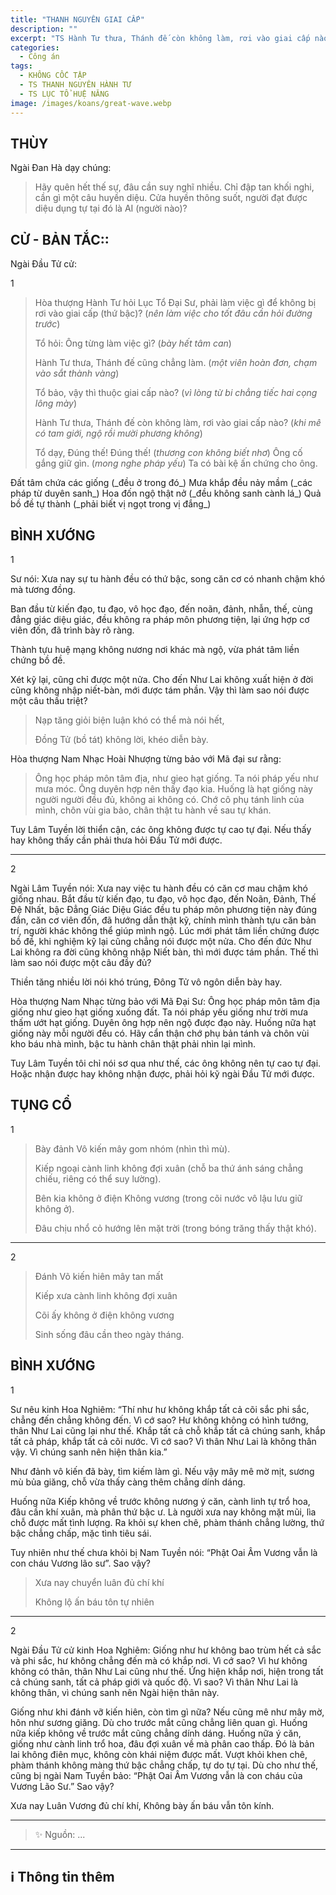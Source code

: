 ```yaml
---
title: "THANH NGUYÊN GIAI CẤP"
description: ""
excerpt: "TS Hành Tư thưa, Thánh đế còn không làm, rơi vào giai cấp nào?"
categories:
  - Công án
tags:
  - KHÔNG CỐC TẬP
  - TS THANH NGUYÊN HÀNH TƯ
  - TS LỤC TỔ HUỆ NĂNG
image: /images/koans/great-wave.webp
---
```


## THÙY

Ngài Đan Hà dạy chúng:

> Hãy quên hết thế sự, đâu cần suy nghĩ nhiều.
> Chỉ đập tan khối nghi, cần gì một câu huyền diệu.
> Cửa huyền thông suốt, người đạt được diệu dụng tự tại đó là AI (người nào)?

## CỬ - BẢN TẮC::

Ngài Đầu Tử cử:

1

> Hòa thượng Hành Tư hỏi Lục Tổ Đại Sư, phải làm việc gì để không bị rơi vào giai cấp (thứ bậc)? (_nên làm việc cho tốt đâu cần hỏi đường trước_)
>
> Tổ hỏi: Ông từng làm việc gì? (_bày hết tâm can_)
>
> Hành Tư thưa, Thánh đế cũng chẳng làm. (_một viên hoàn đơn, chạm vào sắt thành vàng_)
>
> Tổ bảo, vậy thì thuộc giai cấp nào? (_vì lòng từ bi chẳng tiếc hai cọng lông mày_)
>
> Hành Tư thưa, Thánh đế còn không làm, rơi vào giai cấp nào? (_khi mê có tam giới, ngộ rồi mười phương không_)
>
> Tổ dạy, Đúng thế! Đúng thế! (_thương con không biết nhơ_)
> Ông cố gắng giữ gìn. (_mong nghe pháp yếu_)
> Ta có bài kệ ấn chứng cho ông.

<Poem>
Đất tâm chứa các giống (_đều ở trong đó_)
Mưa khắp đều nảy mầm (_các pháp từ duyên sanh_)
Hoa đốn ngộ thật nở (_đều không sanh cành lá_)
Quả bồ đề tự thành (_phải biết vị ngọt trong vị đắng_)
</Poem>

## BÌNH XƯỚNG

1

Sư nói: Xưa nay sự tu hành đều có thứ bậc, song căn cơ có nhanh chậm khó mà tương đồng.

Ban đầu từ kiến đạo, tu đạo, vô học đạo, đến noãn, đảnh, nhẫn, thế, cùng đẳng giác diệu giác, đều không ra pháp môn phương tiện, lại ứng hợp cơ viên đốn, đã trình bày rõ ràng.

Thành tựu huệ mạng không nương nơi khác mà ngộ, vừa phát tâm liền chứng bồ đề.

Xét kỹ lại, cũng chỉ được một nửa. Cho đến Như Lai không xuất hiện ở đời cũng không nhập niết-bàn, mới được tám phần.
Vậy thì làm sao nói được một câu thấu triệt?

> Nạp tăng giỏi biện luận khó có thể mà nói hết,
>
> Đồng Tử (bồ tát) không lời, khéo diễn bày.

Hòa thượng Nam Nhạc Hoài Nhượng từng bảo với Mã đại sư rằng:

> Ông học pháp môn tâm địa, như gieo hạt giống. Ta nói pháp yếu như mưa móc.
> Ông duyên hợp nên thấy đạo kia. Huống là hạt giống này người người đều đủ, không ai không có.
> Chớ cô phụ tánh linh của mình, chôn vùi gia bảo, chân thật tu hành về sau tự khán.

Tuy Lâm Tuyền lời thiển cận, các ông không được tự cao tự đại. Nếu thấy hay không thấy cần phải thưa hỏi Đầu Tử mới được.

<hr class="blog-rule" />

2

Ngài Lâm Tuyền nói: Xưa nay việc tu hành đều có căn cơ mau chậm khó giống nhau. Bắt đầu từ kiến đạo, tu đạo, vô học đạo, đến Noãn, Đảnh, Thế Đệ Nhất, bậc Đẳng Giác Diệu Giác đều tu pháp môn phương tiện này đúng đắn, căn cơ viên đốn, đã hướng dẫn thật kỹ, chính mình thành tựu căn bản trí, người khác không thể giúp mình ngộ. Lúc mới phát tâm liền chứng được bồ đề, khi nghiệm kỹ lại cũng chẳng nói được một nửa. Cho đến đức Như Lai không ra đời cũng không nhập Niết bàn, thì mới được tám phần. Thế thì làm sao nói được một câu đầy đủ?

Thiền tăng nhiều lời nói khó trúng,
Đông Tử vô ngôn diễn bày hay.

Hòa thượng Nam Nhạc từng bảo với Mã Đại Sư: Ông học pháp môn tâm địa giống như gieo hạt giống xuống đất.
Ta nói pháp yếu giống như trời mưa thấm ướt hạt giống.
Duyên ông hợp nên ngộ được đạo này.
Huống nữa hạt giống này mỗi người đều có.
Hãy cẩn thận chớ phụ bản tánh và chôn vùi kho báu nhà mình, bậc tu hành chân thật phải nhìn lại mình.

Tuy Lâm Tuyền tôi chỉ nói sơ qua như thế, các ông không nên tự cao tự đại. Hoặc nhận được hay không nhận được, phải hỏi kỹ ngài Đầu Tử mới được.

## TỤNG CỔ

1

> Bày đảnh Vô kiến mây gom nhóm (nhìn thì mù).
>
> Kiếp ngoại cành linh không đợi xuân (chỗ ba thứ ánh sáng chẳng chiếu, riêng có thể suy lường).
>
> Bên kia không ở điện Không vương (trong cõi nước vô lậu lưu giữ không ở).
>
> Đâu chịu nhổ cỏ hướng lên mặt trời (trong bóng trăng thấy thật khó).

<hr class="blog-rule" />

2

> Đánh Võ kiến hiên mây tan mất
>
> Kiếp xưa cành linh không đợi xuân
>
> Cõi ấy không ở điện không vương
>
> Sinh sống đâu cần theo ngày tháng.

## BÌNH XƯỚNG

1

Sư nêu kinh Hoa Nghiêm: “Thí như hư không khắp tất cả cõi sắc phi sắc, chẳng đến chẳng không đến. Vì cớ sao? Hư không không có hình tướng, thân Như Lai cũng lại như thế. Khắp tất cả chỗ khắp tất cả chúng sanh, khắp tất cả pháp, khắp tất cả cõi nước. Vì cớ sao? Vì thân Như Lai là không thân vậy. Vì chúng sanh nên hiện thân kia.”

Như đảnh vô kiến đã bày, tìm kiếm làm gì. Nếu vậy mây mê mờ mịt, sương mù bủa giăng, chỗ vừa thấy càng thêm chẳng dính dáng.

Huống nữa Kiếp không về trước không nương ý căn, cành linh tự trổ hoa, đâu cần khí xuân, mà phân thứ bậc ư. Là người xưa nay không mặt mũi, lìa chỗ được mất tình lượng. Ra khỏi sự khen chê, phàm thánh chẳng lường, thứ bậc chẳng chấp, mặc tình tiêu sái.

Tuy nhiên như thế chưa khỏi bị Nam Tuyền nói: “Phật Oai Âm Vương vẫn là con cháu Vương lão sư”. Sao vậy?

> Xưa nay chuyển luân đủ chí khí
>
> Không lộ ấn báu tôn tự nhiên

<hr class="blog-rule" />

2

Ngài Đầu Tử cử kinh Hoa Nghiêm: Giống như hư không bao trùm hết cả sắc và phi sắc, hư không chẳng đến mà có khắp nơi. Vì cớ sao? Vì hư không không có thân, thân Như Lai cũng như thế. Ứng hiện khắp nơi, hiện trong tất cả chúng sanh, tất cả pháp giới và quốc độ. Vì sao? Vì thân Như Lai là không thân, vì chúng sanh nên Ngài hiện thân này.

Giống như khi đánh vỡ kiến hiên, còn tìm gì nữa? Nếu cũng mê như mây mờ, hôn như sương giăng. Dù cho trước mắt cũng chẳng liên quan gì. Huống nữa kiếp không về trước mắt cũng chẳng dính dáng. Huống nữa ý căn, giống như cành linh trổ hoa, đâu đợi xuân về mà phân cao thấp. Đó là bản lai không điên mục, không còn khái niệm được mất. Vượt khỏi khen chê, phàm thánh không màng thứ bậc chẳng chấp, tự do tự tại. Dù cho như thế, cũng bị ngài Nam Tuyền bảo: “Phật Oai Âm Vương vẫn là con cháu của Vương Lão Sư.” Sao vậy?

Xưa nay Luân Vương đủ chí khí,
Không bày ấn báu vẫn tôn kính.

<hr class="blog-rule" />

> ✨ Nguồn: ...

<hr class="blog-rule" />

## ℹ️ Thông tin thêm

[^1]: ⭐️ <a href="http://thuongchieu.net/index.php/phapthoai/suphu/4645-tshanhtu" target="_blank">🔗 TS THANH NGUYÊN HÀNH TƯ</a>

[^2]: ⭐️ <a href="https://quangduc.com/p157a72133/quyen-05-luc-to-hue-nang-va-phap-he" target="_blank">🔗 TS LỤC TỔ HUỆ NĂNG</a>
